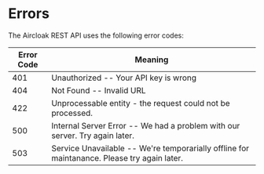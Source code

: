 # Errors

The Aircloak REST API uses the following error codes:


Error Code | Meaning
---------- | -------
401        | Unauthorized -- Your API key is wrong
404        | Not Found -- Invalid URL
422        | Unprocessable entity - the request could not be processed.
500        | Internal Server Error -- We had a problem with our server. Try again later.
503        | Service Unavailable -- We're temporarially offline for maintanance. Please try again later.